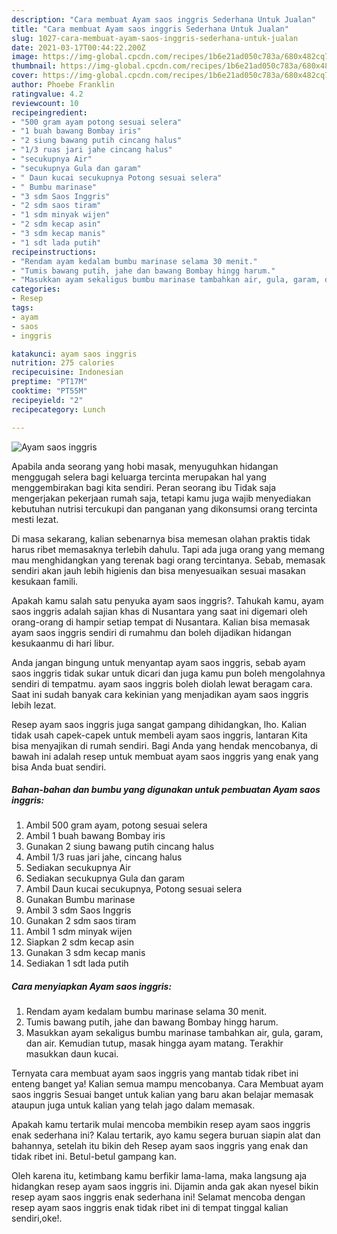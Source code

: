 ```yaml
---
description: "Cara membuat Ayam saos inggris Sederhana Untuk Jualan"
title: "Cara membuat Ayam saos inggris Sederhana Untuk Jualan"
slug: 1027-cara-membuat-ayam-saos-inggris-sederhana-untuk-jualan
date: 2021-03-17T00:44:22.200Z
image: https://img-global.cpcdn.com/recipes/1b6e21ad050c783a/680x482cq70/ayam-saos-inggris-foto-resep-utama.jpg
thumbnail: https://img-global.cpcdn.com/recipes/1b6e21ad050c783a/680x482cq70/ayam-saos-inggris-foto-resep-utama.jpg
cover: https://img-global.cpcdn.com/recipes/1b6e21ad050c783a/680x482cq70/ayam-saos-inggris-foto-resep-utama.jpg
author: Phoebe Franklin
ratingvalue: 4.2
reviewcount: 10
recipeingredient:
- "500 gram ayam potong sesuai selera"
- "1 buah bawang Bombay iris"
- "2 siung bawang putih cincang halus"
- "1/3 ruas jari jahe cincang halus"
- "secukupnya Air"
- "secukupnya Gula dan garam"
- " Daun kucai secukupnya Potong sesuai selera"
- " Bumbu marinase"
- "3 sdm Saos Inggris"
- "2 sdm saos tiram"
- "1 sdm minyak wijen"
- "2 sdm kecap asin"
- "3 sdm kecap manis"
- "1 sdt lada putih"
recipeinstructions:
- "Rendam ayam kedalam bumbu marinase selama 30 menit."
- "Tumis bawang putih, jahe dan bawang Bombay hingg harum."
- "Masukkan ayam sekaligus bumbu marinase tambahkan air, gula, garam, dan air. Kemudian tutup, masak hingga ayam matang. Terakhir masukkan daun kucai."
categories:
- Resep
tags:
- ayam
- saos
- inggris

katakunci: ayam saos inggris 
nutrition: 275 calories
recipecuisine: Indonesian
preptime: "PT17M"
cooktime: "PT55M"
recipeyield: "2"
recipecategory: Lunch

---
```



![Ayam saos inggris](https://img-global.cpcdn.com/recipes/1b6e21ad050c783a/680x482cq70/ayam-saos-inggris-foto-resep-utama.jpg)

Apabila anda seorang yang hobi masak, menyuguhkan hidangan menggugah selera bagi keluarga tercinta merupakan hal yang menggembirakan bagi kita sendiri. Peran seorang ibu Tidak saja mengerjakan pekerjaan rumah saja, tetapi kamu juga wajib menyediakan kebutuhan nutrisi tercukupi dan panganan yang dikonsumsi orang tercinta mesti lezat.

Di masa  sekarang, kalian sebenarnya bisa memesan olahan praktis tidak harus ribet memasaknya terlebih dahulu. Tapi ada juga orang yang memang mau menghidangkan yang terenak bagi orang tercintanya. Sebab, memasak sendiri akan jauh lebih higienis dan bisa menyesuaikan sesuai masakan kesukaan famili. 



Apakah kamu salah satu penyuka ayam saos inggris?. Tahukah kamu, ayam saos inggris adalah sajian khas di Nusantara yang saat ini digemari oleh orang-orang di hampir setiap tempat di Nusantara. Kalian bisa memasak ayam saos inggris sendiri di rumahmu dan boleh dijadikan hidangan kesukaanmu di hari libur.

Anda jangan bingung untuk menyantap ayam saos inggris, sebab ayam saos inggris tidak sukar untuk dicari dan juga kamu pun boleh mengolahnya sendiri di tempatmu. ayam saos inggris boleh diolah lewat beragam cara. Saat ini sudah banyak cara kekinian yang menjadikan ayam saos inggris lebih lezat.

Resep ayam saos inggris juga sangat gampang dihidangkan, lho. Kalian tidak usah capek-capek untuk membeli ayam saos inggris, lantaran Kita bisa menyajikan di rumah sendiri. Bagi Anda yang hendak mencobanya, di bawah ini adalah resep untuk membuat ayam saos inggris yang enak yang bisa Anda buat sendiri.

<!--inarticleads1-->

##### Bahan-bahan dan bumbu yang digunakan untuk pembuatan Ayam saos inggris:

1. Ambil 500 gram ayam, potong sesuai selera
1. Ambil 1 buah bawang Bombay iris
1. Gunakan 2 siung bawang putih cincang halus
1. Ambil 1/3 ruas jari jahe, cincang halus
1. Sediakan secukupnya Air
1. Sediakan secukupnya Gula dan garam
1. Ambil  Daun kucai secukupnya, Potong sesuai selera
1. Gunakan  Bumbu marinase
1. Ambil 3 sdm Saos Inggris
1. Gunakan 2 sdm saos tiram
1. Ambil 1 sdm minyak wijen
1. Siapkan 2 sdm kecap asin
1. Gunakan 3 sdm kecap manis
1. Sediakan 1 sdt lada putih




<!--inarticleads2-->

##### Cara menyiapkan Ayam saos inggris:

1. Rendam ayam kedalam bumbu marinase selama 30 menit.
1. Tumis bawang putih, jahe dan bawang Bombay hingg harum.
1. Masukkan ayam sekaligus bumbu marinase tambahkan air, gula, garam, dan air. Kemudian tutup, masak hingga ayam matang. Terakhir masukkan daun kucai.




Ternyata cara membuat ayam saos inggris yang mantab tidak ribet ini enteng banget ya! Kalian semua mampu mencobanya. Cara Membuat ayam saos inggris Sesuai banget untuk kalian yang baru akan belajar memasak ataupun juga untuk kalian yang telah jago dalam memasak.

Apakah kamu tertarik mulai mencoba membikin resep ayam saos inggris enak sederhana ini? Kalau tertarik, ayo kamu segera buruan siapin alat dan bahannya, setelah itu bikin deh Resep ayam saos inggris yang enak dan tidak ribet ini. Betul-betul gampang kan. 

Oleh karena itu, ketimbang kamu berfikir lama-lama, maka langsung aja hidangkan resep ayam saos inggris ini. Dijamin anda gak akan nyesel bikin resep ayam saos inggris enak sederhana ini! Selamat mencoba dengan resep ayam saos inggris enak tidak ribet ini di tempat tinggal kalian sendiri,oke!.


